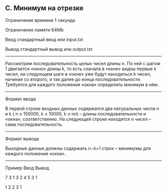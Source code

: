 ## C. Минимум на отрезке

Ограничение времени	1 секунда

Ограничение памяти	64Mb

Ввод	стандартный ввод или input.txt

Вывод	стандартный вывод или output.txt

---

Рассмотрим последовательность целых чисел длины n. По ней с шагом 1 двигается «окно» длины k, то есть сначала в «окне» видны первые k чисел, на следующем шаге в «окне» уже будут находиться k чисел, начиная со второго, и так далее до конца последовательности. Требуется для каждого положения «окна» определить минимум в нём.

---

Формат ввода

В первой строке входных данных содержатся два натуральных числа n и k ( n ≤  150000, k ≤ 10000, k ≤  nn) – длины последовательности и «окна», соответственно. На следующей строке находятся n чисел – сама последовательность.

---

Формат вывода

Выходные данные должны содержать n−k+1 строк – минимумы для каждого положения «окна».

---

Пример
Ввод
Вывод

7 3
1 3 2 4 5 3 1

	

1
2
2
3
1
